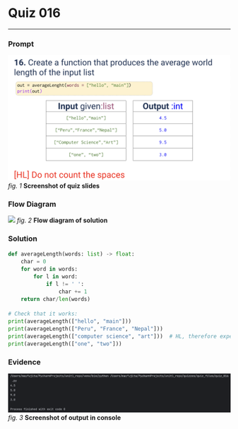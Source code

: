 # Quiz 016
<hr>

### Prompt
![](images/quiz_016_slide.png)
*fig. 1* **Screenshot of quiz slides**

### Flow Diagram
![](images/quiz_016_diagram.png)
*fig. 2* **Flow diagram of solution**

### Solution
```.py
def averageLength(words: list) -> float:
    char = 0
    for word in words:
        for l in word:
            if l != ' ':
                char += 1
    return char/len(words)

# Check that it works:
print(averageLength(["hello", "main"]))
print(averageLength(["Peru", "France", "Nepal"]))
print(averageLength(["computer science", "art"]))  # HL, therefore expected output should be 9
print(averageLength(["one", "two"]))
```

### Evidence
![](images/quiz_016_evidence.png)
*fig. 3* **Screenshot of output in console**